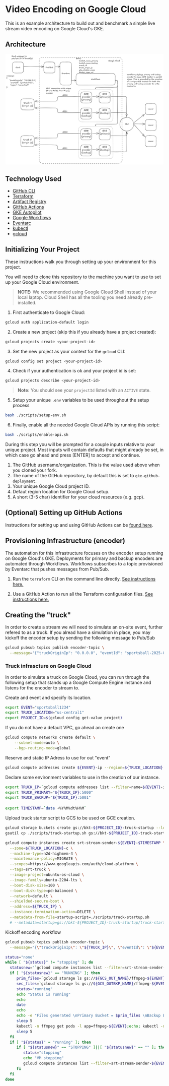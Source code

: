 # Video Encoding on Google Cloud

This is an example architecture to build out and benchmark a simple live stream
video encoding on Google Cloud's GKE.

## Architecture
![High level architecture](docs/images/arch.png "High level architecture")

## Technology Used
- [GitHub CLI](https://github.com/cli/cli#installation)
- [Terraform](https://www.terraform.io/downloads.html)
- [Artifact Registry](https://cloud.google.com/artifact-registry/docs)
- [GitHub Actions](https://docs.github.com/en/actions)
- [GKE Autopilot](https://cloud.google.com/kubernetes-engine/docs/concepts/autopilot-overview)
- [Google Workflows](https://cloud.google.com/workflows/docs/overview)
- [Eventarc](https://cloud.google.com/eventarc/docs/overview)
- [kubectl](https://kubernetes.io/docs/tasks/tools/install-kubectl/)
- [gcloud](https://cloud.google.com/sdk/docs/install)

## Initializing Your Project

These instructions walk you through setting up your environment for this
project.

You will need to clone this repository to the machine you want to use to set up
your Google Cloud environment.

> **NOTE:** We recommended using Google Cloud Shell instead of your local
> laptop. Cloud Shell has all the tooling you need already pre-installed.

1. First authenticate to Google Cloud:

  ```bash
  gcloud auth application-default login
  ```

2. Create a new project (skip this if you already have a project created):

  ```bash
  gcloud projects create <your-project-id>
  ```

3. Set the new project as your context for the `gcloud` CLI:

  ```bash
  gcloud config set project <your-project-id>
  ```

4. Check if your authentication is ok and your project id is set:

  ```bash
  gcloud projects describe <your-project-id>
  ```

> __Note:__ You should see your `projectId` listed with an `ACTIVE` state.

5. Setup your unique `.env` variables to be used throughout the setup
process

  ```bash
  bash ./scripts/setup-env.sh
  ```

6. Finally, enable all the needed Google Cloud APIs by running this script:

  ```bash
  bash ./scripts/enable-api.sh
  ```

During this step you will be prompted for a couple inputs relative to your unique project. Most
inputs will contain defaults that might already be set, in which case go ahead and press [ENTER]
to accept and continue.

1. The GitHub username/organization. This is the value used above when you cloned your fork.
2. The name of the GitHub repository, by default this is set to `gke-github-deployment`.
3. Your unique Google Cloud project ID.
4. Defaut region location for Google Cloud setup.
5. A short (3-5 char) identifier for your cloud resources (e.g. gcp).

## (Optional) Setting up GitHub Actions

Instructions for setting up and using GitHub Actions can be [found here](./github-actions/README.md).

## Provisioning Infrastructure (encoder)

The automation for this infrastructure focuses on the encoder setup running on
Google Cloud's GKE. Deployments for primary and backup encoders are automated
through Workflows. Workflows subscribes to a topic provisioned by Eventarc that
pushes messages from Pub/Sub.

1. Run the `terraform` CLI on the command line directly. [See instructions here.](./terraform/README.md)

2. Use a GitHub Action to run all the Terraform configuration files. [See instructions here.](./github-actions/README.md)

## Creating the "truck"

In order to create a stream we will need to simulate an on-site event, further
refered to as a truck. If you alread have a simulation in place, you may kickoff
the encoder setup by sending the following message to Pub/Sub

```bash
gcloud pubsub topics publish encoder-topic \
  --message='{"truckOriginIp": "0.0.0.0", "eventId": "sportsball-2025-03-14-v1", "region": :"us-central1"}'
```

### Truck infrascture on Google Cloud

In order to simulate a truck on Google Cloud, you can run through the following
setup that stands up a Google Compute Engine instance and listens for the
encoder to stream to.

Create and event and specify its location.

```bash
export EVENT="sportsball1234"
export TRUCK_LOCATION="us-central1"
export PROJECT_ID=$(gcloud config get-value project)
```

If you do not have a default VPC, go ahead an create one
```bash
gcloud compute networks create default \
    --subnet-mode=auto \
    --bgp-routing-mode=global
```

Reserve and static IP Adress to use for out "event"

```bash
gcloud compute addresses create ${EVENT}-ip --region=${TRUCK_LOCATION}
```

Declare some environment variables to use in the creation of our instance.

```bash
export TRUCK_IP=`gcloud compute addresses list --filter=name=${EVENT}-ip --format='value(address)'`
export TRUCK_PRIMARY="${TRUCK_IP}:5000"
export TRUCK_BACKUP="${TRUCK_IP}:5001"

export TIMESTAMP=`date +%Y%M%dt%H%M`
```

Upload truck starter script to GCS to be used on GCE creation.

```bash
gcloud storage buckets create gs://bkt-${PROJECT_ID}-truck-startup --location=${TRUCK_LOCATION}
gsutil cp ./scripts/truck-startup.sh gs://bkt-${PROJECT_ID}-truck-startup
```

```bash
gcloud compute instances create srt-stream-sender-${EVENT}-$TIMESTAMP \
  --zone=${TRUCK_LOCATION}-c \
  --machine-type=n2d-highmem-4 \
  --maintenance-policy=MIGRATE \
  --scopes=https://www.googleapis.com/auth/cloud-platform \
  --tags=srt-truck \
  --image-project=ubuntu-os-cloud \
  --image-family=ubuntu-2204-lts \
  --boot-disk-size=100 \
  --boot-disk-type=pd-balanced \
  --network=default \
  --shielded-secure-boot \
  --address=${TRUCK_IP} \
  --instance-termination-action=DELETE \
  --metadata-from-file=startup-script=./scripts/truck-startup.sh
  # --metadata=startup=gs://bkt-${PROJECT_ID}-truck-startup/truck-startup.sh
```

Kickoff encoding workflow

```bash
gcloud pubsub topics publish encoder-topic \
  --message="{\"truckOriginIp\": \"${TRUCK_IP}\", \"eventId\": \"${EVENT}\", \"region\": \"${TRUCK_LOCATION}\"}"
```


```bash
status="none"
while [ "${status}" != "stopping" ]; do
  statusnew="`gcloud compute instances list --filter=srt-stream-sender-${EVENT} |grep STATUS|awk '{print $2}'`"
  if [ "${statusnew}" == "RUNNING" ]; then
     prim_files=`gcloud storage ls gs://${GCS_OUT_NAME}/ffmpeg-${EVENT}* |wc -l`
     sec_files=`gcloud storage ls gs://${GCS_OUTBKP_NAME}/ffmpeg-${EVENT}* |wc -l`
     status="running"
     echo "Status is running"
     echo
     date
     echo
     echo -e "Files generated \nPrimary Bucket = $prim_files \nBackup Bucket = $sec_files\n"
     sleep 5
     kubectl -n ffmpeg get pods -l app=ffmpeg-${EVENT};echo; kubectl -n ffmpeg top pods -l app=ffmpeg-${EVENT}; echo; gcloud compute instances list --filter=srt-stream-sender-${EVENT}; echo; kubectl -n ffmpeg logs -l app=ffmpeg-${EVENT} --tail=1
     sleep 5
  fi
  if [ "${status}" = "running" ]; then
     if [ "${statusnew}" == "STOPPING" ]||[ "${statusnew}" == "" ]; then
        status="stopping"
        echo "VM stopping"
        gcloud compute instances list --filter=srt-stream-sender-${EVENT}
     fi
  fi
done
```

